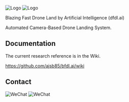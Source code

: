 ![Logo](https://raw.githubusercontent.com/ajsb85/bfdl.ai/main/press-kit/logo-dark.png#gh-dark-mode-only)
![Logo](https://raw.githubusercontent.com/ajsb85/bfdl.ai/main/press-kit/logo-light.png#gh-light-mode-only)

Blazing Fast Drone Land by Artificial Intelligence (dfdl.ai)

 Automated Camera-Based Drone Landing System.

## Documentation

The current research reference is in the Wiki.

https://github.com/ajsb85/bfdl.ai/wiki

## Contact

![WeChat](https://raw.githubusercontent.com/ajsb85/vane.ai/main/press/contact-dark.png#gh-dark-mode-only)
![WeChat](https://raw.githubusercontent.com/ajsb85/vane.ai/main/press/contact-light.png#gh-light-mode-only)
